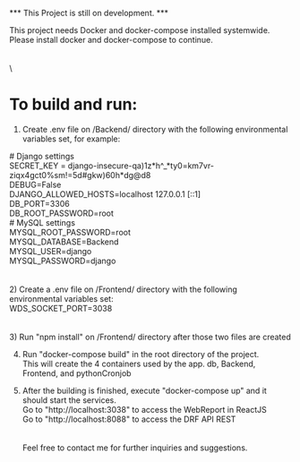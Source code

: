 *** This Project is still on development. ***


This project needs Docker and docker-compose installed systemwide.
Please install docker and docker-compose to continue.
\
\
\
\
# To build and run:

1) Create .env file on /Backend/ directory with the following environmental variables set, for example:

\# Django settings\
SECRET_KEY = django-insecure-qa\)1z\*h^\_*ty0=km7vr-ziqx4gct0%sm!=5d#gkw\)60h\*dg@d8\
DEBUG=False\
DJANGO_ALLOWED_HOSTS=localhost 127.0.0.1 [::1]\
DB_PORT=3306\
DB_ROOT_PASSWORD=root\
\# MySQL settings\
MYSQL_ROOT_PASSWORD=root\
MYSQL_DATABASE=Backend\
MYSQL_USER=django\
MYSQL_PASSWORD=django\
\
\
2) Create a .env file on /Frontend/ directory with the following environmental variables set:\
WDS_SOCKET_PORT=3038\
\
\
3) Run "npm install" on /Frontend/ directory after those two files are created

4) Run "docker-compose build" in the root directory of the project.\
This will create the 4 containers used by the app. db, Backend, Frontend, and pythonCronjob


5) After the building is finished, execute "docker-compose up" and it should start the services.\
Go to "http://localhost:3038" to access the WebReport in ReactJS\
Go to "http://localhost:8088" to access the DRF API REST\
\
\
Feel free to contact me for further inquiries and suggestions.
